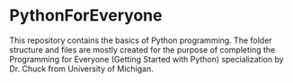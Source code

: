 # PythonForEveryone
This repository contains the basics of Python programming. The folder structure and files are mostly created for the purpose of completing the Programming for Everyone (Getting Started with Python) specialization by Dr. Chuck from University of Michigan.
